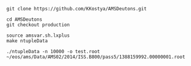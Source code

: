    git clone https://github.com/KKostya/AMSDeutons.git

    cd AMSDeutons
    git checkout production

    source amsvar.sh.lxplus
    make ntupleData

    ./ntupleData -n 10000 -o test.root ~/eos/ams/Data/AMS02/2014/ISS.B800/pass5/1388159992.00000001.root
